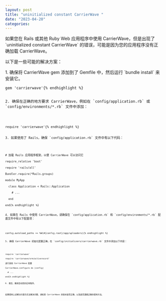 ```yaml
---
layout: post
title: "uninitialized constant CarrierWave "
date: "2023-04-20"
categories: 
---
```

<p>如果您在 Rails 或其他 Ruby Web 应用程序中使用 CarrierWave，但是出现了 `uninitialized constant CarrierWave` 的错误，可能是因为您的应用程序没有正确加载 CarrierWave。</p>

<p>以下是一些可能的解决方案：</p>

<p>1. 确保将 CarrierWave gem 添加到了 Gemfile 中，然后运行 `bundle install` 来安装它。</p>

<pre>
<code>gem &#39;carrierwave&#39;{% endhighlight %}

<p>2. 确保在正确的地方要求 CarrierWave，例如在 `config/application.rb` 或 `config/environments/*.rb` 文件中添加：</p>

<pre>
<code>require &#39;carrierwave&#39;{% endhighlight %}

<p>3. 如果使用了 Rails，确保 `config/application.rb` 文件中有以下代码：</p>

<pre>
<code># 加载 Rails 应用程序框架，以便 CarrierWave 可以访问它

require_relative &#39;boot&#39;

require &#39;rails/all&#39;

Bundler.require(*Rails.groups)

module MyApp

&nbsp; class Application &lt; Rails::Application

&nbsp;&nbsp;&nbsp; # ...

&nbsp; end

end{% endhighlight %}

<p>4. 如果在 Rails 中使用 CarrierWave，请确保在 `config/application.rb` 和 `config/environments/*.rb` 配置文件中有以下配置项：</p>

<pre>
<code>config.autoload_paths += %W(#{config.root}/app/uploaders){% endhighlight %}

<p>5. 确保 CarrierWave 初始化配置正确，在 `config/initializers/carrierwave.rb` 文件中添加以下内容：</p>

<pre>
<code>require &#39;carrierwave&#39;

require &#39;carrierwave/orm/activerecord&#39;

进行其他 CarrierWave 配置

CarrierWave.configure do |config|

&nbsp; # ...

end{% endhighlight %}

<p>6. 最后，重新启动您的应用程序。</p>

<p>如果使用上述解决方案仍无法解决问题，请检查 CarrierWave 的版本是否正确，以及是否遵循正确的使用方法。</p>

